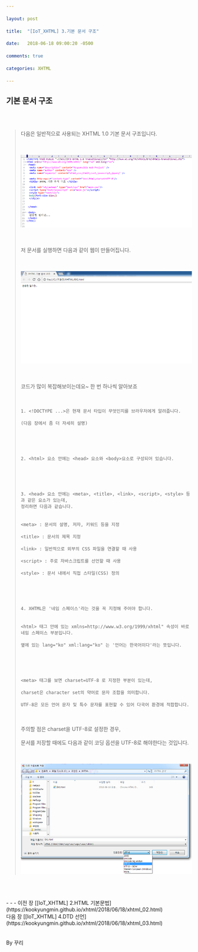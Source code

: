 ```yaml
---

layout: post

title:  "[IoT_XHTML] 3.기본 문서 구조"

date:   2018-06-18 09:00:20 -0500

comments: true

categories: XHTML

---
```


## 기본 문서 구조

<br>
<br>

>다음은 일반적으로 사용되는 XHTML 1.0 기본 문서 구조입니다.
><br>
><br>
><br>
>
>![image](/image/XHTML_image/xhtml_image_01.png)
>
><br>
><br>
>저 문서를 실행하면 다음과 같이 웹이 만들어집니다.
><br>
><br>
><br>
>
>![image](/image/XHTML_image/xhtml_image_02.png)
>
><br>
><br>
>코드가 많이 복잡해보이는데요~ 한 번 하나씩 알아보죠
><br>
><br>
><br>
>
>```
>1. <!DOCTYPE ...>은 현재 문서 타입이 무엇인지를 브라우저에게 알려줍니다.
>
>(다음 장에서 좀 더 자세히 설명)
>```
>
><br>
><br>
><br>
>
>```
>2. <html> 요소 안에는 <head> 요소와 <body>요소로 구성되어 있습니다.
>```
>
><br>
><br>
><br>
>
>```
>3. <head> 요소 안에는 <meta>, <title>, <link>, <script>, <style> 등과 같은 요소가 있는데,
>정리하면 다음과 같습니다.
>
>
><meta> : 문서의 설명, 저자, 키워드 등을 지정
>
><title> : 문서의 제목 지정
>
><link> : 일반적으로 외부의 CSS 파일을 연결할 때 사용
>
><script> : 주로 자바스크립트를 선언할 때 사용
>
><style> : 문서 내에서 직접 스타일(CSS) 정의
>```
>
><br>
><br>
><br>
>
>```
>4. XHTML은 '네임 스페이스'라는 것을 꼭 지정해 주어야 합니다.
>
>
><html> 태그 안에 있는 xmlns=http://www.w3.org/1999/xhtml" 속성이 바로 네임 스페이스 부분입니다.
>
>옆에 있는 lang="ko" xml:lang="ko" 는 '언어는 한국어이다'라는 뜻입니다.
>```
>
><br>
><br>
><br>
>
>```
><meta> 태그를 보면 charset=UTF-8 로 지정한 부분이 있는데,
>
>charset은 character set의 약어로 문자 조합을 의미합니다.
>
>UTF-8은 모든 언어 문자 및 특수 문자를 표현할 수 있어 다국어 환경에 적합합니다.
>```
>
><br>
><br>
>주의할 점은 charset을 UTF-8로 설정한 경우, 
><br>
><br>
>문서를 저장할 때에도 다음과 같이 코딩 옵션을 UTF-8로 해야한다는 것입니다.
><br>
><br>
><br>
>
>![image](/image/XHTML_image/xhtml_image_03.png)

<br>
<br>
<br>
- - -
이전 장 [[IoT_XHTML] 2.HTML 기본문법](https://kookyungmin.github.io/xhtml/2018/06/18/xhtml_02.html)
<br>
다음 장 [[IoT_XHTML] 4.DTD 선언](https://kookyungmin.github.io/xhtml/2018/06/18/xhtml_03.html)


<br>
<br>
<br>
By 꾸리
